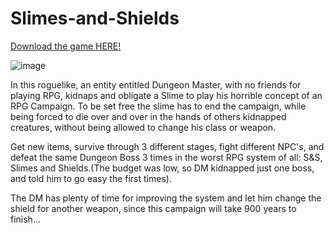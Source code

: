 # Slimes-and-Shields
[Download the game HERE!](https://smurillof.itch.io/shieldslime)

![image](https://user-images.githubusercontent.com/72756949/174124696-8d9dee4a-78a0-489a-b449-4acab6e41d51.png)

In this roguelike, an entity entitled Dungeon Master, with no friends for playing RPG, kidnaps and obligate a Slime to play his horrible concept of an RPG Campaign.
To be set free the slime has to end the campaign, while being forced to die over and over in the hands of others kidnapped creatures, without being allowed to change his class or weapon.

Get new items, survive through 3 different stages, fight different NPC's, and defeat the same Dungeon Boss 3 times in the worst RPG system of all: S&S, Slimes and Shields.(The budget was low, so DM kidnapped just one boss, and told him to go easy the first times).

The DM has plenty of time for improving the system and let him change the shield for another weapon, since this campaign will take 900 years to finish...  
